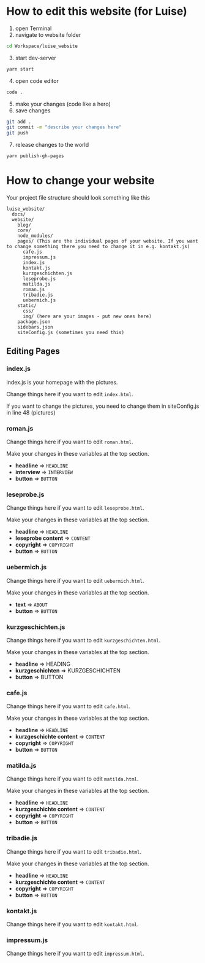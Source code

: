 # How to edit this website (for Luise)

1. open Terminal
2. navigate to website folder 

```sh
cd Workspace/luise_website
```
3. start dev-server
```sh
yarn start
```
4. open code editor
```sh
code .
```
5. make your changes (code like a hero)
6. save changes
```sh
git add .
git commit -m "describe your changes here"
git push
```
7. release changes to the world
```sh
yarn publish-gh-pages
```

# How to change your website

Your project file structure should look something like this

```
luise_website/
  docs/ 
  website/
    blog/
    core/
    node_modules/
    pages/ (This are the individual pages of your website. If you want to change something there you need to change it in e.g. kontakt.js)
      cafe.js
      impressum.js
      index.js
      kontakt.js
      kurzgeschichten.js
      leseprobe.js
      matilda.js
      roman.js
      tribadie.js
      uebermich.js
    static/
      css/
      img/ (here are your images - put new ones here)
    package.json
    sidebars.json
    siteConfig.js (sometimes you need this)
```

## Editing Pages

### index.js
index.js is your homepage with the pictures.

Change things here if you want to edit `index.html`.

If you want to change the pictures, you need to change them in siteConfig.js in line 48 (pictures)


### roman.js
Change things here if you want to edit `roman.html`.

Make your changes in these variables at the top section. 
+ **headline** => `HEADLINE`
+ **interview** => `INTERVIEW`
+ **button** => `BUTTON`

### leseprobe.js
Change things here if you want to edit `leseprobe.html`.

Make your changes in these variables at the top section. 
+ **headline** => `HEADLINE`
+ **leseprobe content** => `CONTENT`
+ **copyright** => `COPYRIGHT`
+ **button** => `BUTTON`


### uebermich.js
Change things here if you want to edit `uebermich.html`.

Make your changes in these variables at the top section. 
+ **text** => `ABOUT`
+ **button** => `BUTTON`

### kurzgeschichten.js
Change things here if you want to edit `kurzgeschichten.html`.

Make your changes in these variables at the top section. 
+ **headline** => HEADING
+ **kurzgeschichten** => KURZGESCHICHTEN
+ **button** => BUTTON

### cafe.js
Change things here if you want to edit `cafe.html`.

Make your changes in these variables at the top section. 
+ **headline** => `HEADLINE`
+ **kurzgeschichte content** => `CONTENT`
+ **copyright** => `COPYRIGHT`
+ **button** => `BUTTON`

### matilda.js
Change things here if you want to edit `matilda.html`.

Make your changes in these variables at the top section. 
+ **headline** => `HEADLINE`
+ **kurzgeschichte content** => `CONTENT`
+ **copyright** => `COPYRIGHT`
+ **button** => `BUTTON`

### tribadie.js
Change things here if you want to edit `tribadie.html`.

Make your changes in these variables at the top section. 
+ **headline** => `HEADLINE`
+ **kurzgeschichte content** => `CONTENT`
+ **copyright** => `COPYRIGHT`
+ **button** => `BUTTON`

### kontakt.js
Change things here if you want to edit `kontakt.html`.


### impressum.js
Change things here if you want to edit `impressum.html`.

